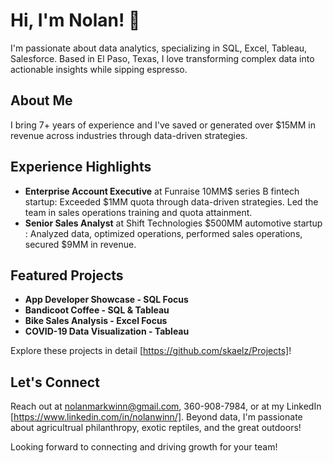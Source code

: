 # Hi, I'm Nolan! 👋

I'm passionate about data analytics, specializing in SQL, Excel, Tableau, Salesforce. Based in El Paso, Texas, I love transforming complex data into actionable insights while sipping espresso.

## About Me

I bring 7+ years of experience and I've saved or generated over $15MM in revenue across industries through data-driven strategies.

## Experience Highlights

- **Enterprise Account Executive** at Funraise 10MM$ series B fintech startup: Exceeded $1MM quota through data-driven strategies. Led the team in sales operations training and quota attainment. 
- **Senior Sales Analyst** at Shift Technologies $500MM automotive startup : Analyzed data, optimized operations, performed sales operations, secured $9MM in revenue.

## Featured Projects

- **App Developer Showcase - SQL Focus**
- **Bandicoot Coffee - SQL & Tableau**
- **Bike Sales Analysis - Excel Focus**
- **COVID-19 Data Visualization - Tableau**

Explore these projects in detail [https://github.com/skaelz/Projects]!

## Let's Connect

Reach out at nolanmarkwinn@gmail.com, 360-908-7984, or at my LinkedIn [https://www.linkedin.com/in/nolanwinn/]. Beyond data, I'm passionate about agricultrual philanthropy, exotic reptiles, and the great outdoors!

Looking forward to connecting and driving growth for your team! 
